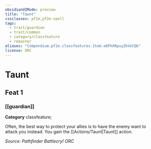 ```yaml
---
obsidianUIMode: preview
title: "Taunt"
cssclasses: pf2e,pf2e-spell
tags:
  - trait/guardian
  - trait/common
  - category/classfeature
  - remaster
aliases: "Compendium.pf2e.classfeatures.Item.e6PhXRpuyZkVoCQb"
license: ORC
---
```

# Taunt
## Feat 1
### [[guardian]]

**Category** classfeature; 




Often, the best way to protect your allies is to have the enemy want to attack you instead. You gain the [[Actions/Taunt|Taunt]] action.

*Source: Pathfinder Battlecry!*
*ORC*
